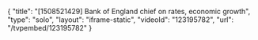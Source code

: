 {
    "title": "[1508521429] Bank of England chief on rates, economic growth",
    "type": "solo",
    "layout": "iframe-static",
    "videoId": "123195782",
    "url": "\/tvpembed\/123195782"
}